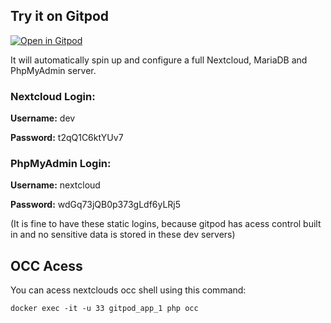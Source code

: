 ## Try it on Gitpod
[![Open in Gitpod](https://gitpod.io/button/open-in-gitpod.svg)](https://gitpod.io/#https://github.com/[user]/[repository/)

It will automatically spin up and configure a full Nextcloud, MariaDB and PhpMyAdmin server.

### Nextcloud Login:
**Username:** dev

**Password:** t2qQ1C6ktYUv7

### PhpMyAdmin Login:
**Username:** nextcloud

**Password:** wdGq73jQB0p373gLdf6yLRj5

(It is fine to have these static logins, because gitpod has acess control built in and no sensitive data is stored in these dev servers)

## OCC Acess
You can acess nextclouds occ shell using this command:
```
docker exec -it -u 33 gitpod_app_1 php occ
````
